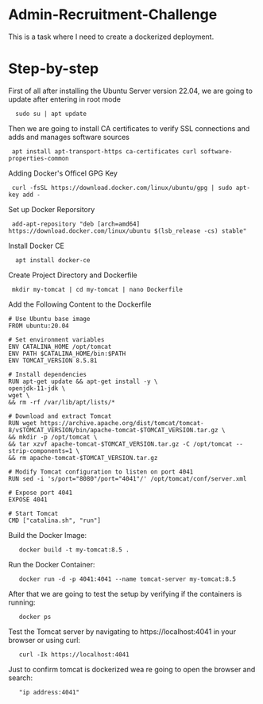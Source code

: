 # Admin-Recruitment-Challenge
This is a task where I need to create a dockerized deployment.



# Step-by-step
First of all after installing the Ubuntu Server version 22.04, we are going to update after entering in root mode

      sudo su | apt update 


Then we are going to install CA certificates to verify SSL connections and adds and manages software sources

     apt install apt-transport-https ca-certificates curl software-properties-common 

Adding Docker's Officel GPG Key

     curl -fsSL https://download.docker.com/linux/ubuntu/gpg | sudo apt-key add - 


Set up Docker Reporsitory

     add-apt-repository "deb [arch=amd64] https://download.docker.com/linux/ubuntu $(lsb_release -cs) stable" 

Install Docker CE
      
      apt install docker-ce 

Create Project Directory and Dockerfile

     mkdir my-tomcat | cd my-tomcat | nano Dockerfile


Add the Following Content to the Dockerfile

    # Use Ubuntu base image
    FROM ubuntu:20.04

    # Set environment variables
    ENV CATALINA_HOME /opt/tomcat
    ENV PATH $CATALINA_HOME/bin:$PATH
    ENV TOMCAT_VERSION 8.5.81

    # Install dependencies
    RUN apt-get update && apt-get install -y \
    openjdk-11-jdk \
    wget \
    && rm -rf /var/lib/apt/lists/*

    # Download and extract Tomcat
    RUN wget https://archive.apache.org/dist/tomcat/tomcat-8/v$TOMCAT_VERSION/bin/apache-tomcat-$TOMCAT_VERSION.tar.gz \
    && mkdir -p /opt/tomcat \
    && tar xzvf apache-tomcat-$TOMCAT_VERSION.tar.gz -C /opt/tomcat --strip-components=1 \
    && rm apache-tomcat-$TOMCAT_VERSION.tar.gz

    # Modify Tomcat configuration to listen on port 4041
    RUN sed -i 's/port="8080"/port="4041"/' /opt/tomcat/conf/server.xml

    # Expose port 4041
    EXPOSE 4041

    # Start Tomcat
    CMD ["catalina.sh", "run"]



Build the Docker Image:
      
       docker build -t my-tomcat:8.5 . 

Run the Docker Container:
      
       docker run -d -p 4041:4041 --name tomcat-server my-tomcat:8.5 

After that we are going to test the setup by verifying if the containers is running:
      
       docker ps 

Test the Tomcat server by navigating to https://localhost:4041 in your browser or using curl:
      
       curl -Ik https://localhost:4041 

Just to confirm tomcat is dockerized wea re going to open the browser and search:
      
       "ip address:4041" 
